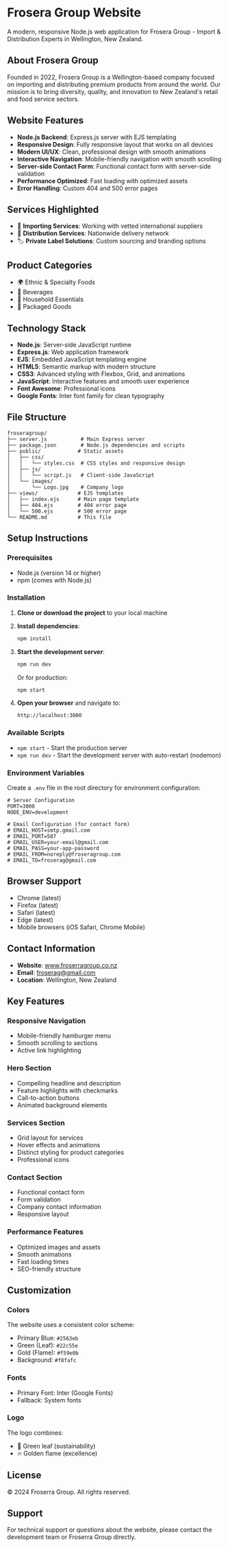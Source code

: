 # Frosera Group Website

A modern, responsive Node.js web application for Frosera Group - Import & Distribution Experts in Wellington, New Zealand.

## About Frosera Group

Founded in 2022, Frosera Group is a Wellington-based company focused on importing and distributing premium products from around the world. Our mission is to bring diversity, quality, and innovation to New Zealand's retail and food service sectors.

## Website Features

- **Node.js Backend**: Express.js server with EJS templating
- **Responsive Design**: Fully responsive layout that works on all devices
- **Modern UI/UX**: Clean, professional design with smooth animations
- **Interactive Navigation**: Mobile-friendly navigation with smooth scrolling
- **Server-side Contact Form**: Functional contact form with server-side validation
- **Performance Optimized**: Fast loading with optimized assets
- **Error Handling**: Custom 404 and 500 error pages

## Services Highlighted

- 🚢 **Importing Services**: Working with vetted international suppliers
- 🚚 **Distribution Services**: Nationwide delivery network
- 🏷️ **Private Label Solutions**: Custom sourcing and branding options

## Product Categories

- 🌍 Ethnic & Specialty Foods
- 🥤 Beverages
- 🧼 Household Essentials
- 🍫 Packaged Goods

## Technology Stack

- **Node.js**: Server-side JavaScript runtime
- **Express.js**: Web application framework
- **EJS**: Embedded JavaScript templating engine
- **HTML5**: Semantic markup with modern structure
- **CSS3**: Advanced styling with Flexbox, Grid, and animations
- **JavaScript**: Interactive features and smooth user experience
- **Font Awesome**: Professional icons
- **Google Fonts**: Inter font family for clean typography

## File Structure

```
froseragroup/
├── server.js           # Main Express server
├── package.json        # Node.js dependencies and scripts
├── public/            # Static assets
│   ├── css/
│   │   └── styles.css  # CSS styles and responsive design
│   ├── js/
│   │   └── script.js   # Client-side JavaScript
│   └── images/
│       └── Logo.jpg    # Company logo
├── views/             # EJS templates
│   ├── index.ejs      # Main page template
│   ├── 404.ejs        # 404 error page
│   └── 500.ejs        # 500 error page
└── README.md          # This file
```

## Setup Instructions

### Prerequisites
- Node.js (version 14 or higher)
- npm (comes with Node.js)

### Installation

1. **Clone or download the project** to your local machine

2. **Install dependencies**:
   ```bash
   npm install
   ```

3. **Start the development server**:
   ```bash
   npm run dev
   ```
   Or for production:
   ```bash
   npm start
   ```

4. **Open your browser** and navigate to:
   ```
   http://localhost:3000
   ```

### Available Scripts

- `npm start` - Start the production server
- `npm run dev` - Start the development server with auto-restart (nodemon)

### Environment Variables

Create a `.env` file in the root directory for environment configuration:

```env
# Server Configuration
PORT=3000
NODE_ENV=development

# Email Configuration (for contact form)
# EMAIL_HOST=smtp.gmail.com
# EMAIL_PORT=587
# EMAIL_USER=your-email@gmail.com
# EMAIL_PASS=your-app-password
# EMAIL_FROM=noreply@froseragroup.com
# EMAIL_TO=froserag@gmail.com
```

## Browser Support

- Chrome (latest)
- Firefox (latest)
- Safari (latest)
- Edge (latest)
- Mobile browsers (iOS Safari, Chrome Mobile)

## Contact Information

- **Website**: www.froserragroup.co.nz
- **Email**: froserag@gmail.com
- **Location**: Wellington, New Zealand

## Key Features

### Responsive Navigation
- Mobile-friendly hamburger menu
- Smooth scrolling to sections
- Active link highlighting

### Hero Section
- Compelling headline and description
- Feature highlights with checkmarks
- Call-to-action buttons
- Animated background elements

### Services Section
- Grid layout for services
- Hover effects and animations
- Distinct styling for product categories
- Professional icons

### Contact Section
- Functional contact form
- Form validation
- Company contact information
- Responsive layout

### Performance Features
- Optimized images and assets
- Smooth animations
- Fast loading times
- SEO-friendly structure

## Customization

### Colors
The website uses a consistent color scheme:
- Primary Blue: `#2563eb`
- Green (Leaf): `#22c55e`
- Gold (Flame): `#f59e0b`
- Background: `#f8fafc`

### Fonts
- Primary Font: Inter (Google Fonts)
- Fallback: System fonts

### Logo
The logo combines:
- 🍃 Green leaf (sustainability)
- 🔥 Golden flame (excellence)

## License

© 2024 Froserra Group. All rights reserved.

## Support

For technical support or questions about the website, please contact the development team or Froserra Group directly.
